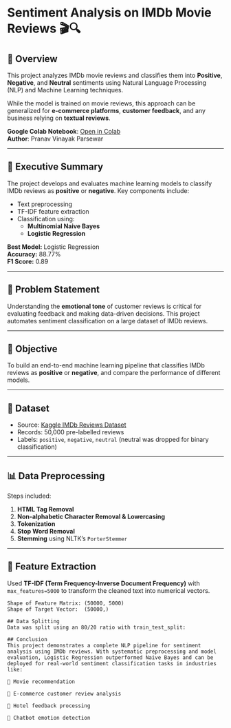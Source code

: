 # Sentiment Analysis on IMDb Movie Reviews 🎬🔍

## 📌 Overview
This project analyzes IMDb movie reviews and classifies them into **Positive**, **Negative**, and **Neutral** sentiments using Natural Language Processing (NLP) and Machine Learning techniques.

While the model is trained on movie reviews, this approach can be generalized for **e-commerce platforms**, **customer feedback**, and any business relying on **textual reviews**.

**Google Colab Notebook**: [Open in Colab](https://colab.research.google.com/drive/131I34j5PBuHbiC-7MBhdyR0yeSBadCDO?usp=sharing)  
**Author**: Pranav Vinayak Parsewar

---

## 📖 Executive Summary
The project develops and evaluates machine learning models to classify IMDb reviews as **positive** or **negative**. Key components include:

- Text preprocessing
- TF-IDF feature extraction
- Classification using:
  - **Multinomial Naive Bayes**
  - **Logistic Regression**

**Best Model:** Logistic Regression  
**Accuracy:** 88.77%  
**F1 Score:** 0.89

---

## 🧠 Problem Statement
Understanding the **emotional tone** of customer reviews is critical for evaluating feedback and making data-driven decisions. This project automates sentiment classification on a large dataset of IMDb reviews.

---

## 🎯 Objective
To build an end-to-end machine learning pipeline that classifies IMDb reviews as **positive** or **negative**, and compare the performance of different models.

---

## 📂 Dataset
- Source: [Kaggle IMDb Reviews Dataset]([https://www.kaggle.com/](https://www.kaggle.com/datasets/lakshmi25npathi/imdb-dataset-of-50k-movie-reviews))
- Records: 50,000 pre-labelled reviews
- Labels: `positive`, `negative`, `neutral` (neutral was dropped for binary classification)

---

## 📊 Data Preprocessing
Steps included:

1. **HTML Tag Removal**
2. **Non-alphabetic Character Removal & Lowercasing**
3. **Tokenization**
4. **Stop Word Removal**
5. **Stemming** using NLTK’s `PorterStemmer`

---

## 🔎 Feature Extraction
Used **TF-IDF (Term Frequency-Inverse Document Frequency)** with `max_features=5000` to transform the cleaned text into numerical vectors.

```text
Shape of Feature Matrix: (50000, 5000)
Shape of Target Vector:  (50000,)

## Data Splitting
Data was split using an 80/20 ratio with train_test_split:

## Conclusion
This project demonstrates a complete NLP pipeline for sentiment analysis using IMDb reviews. With systematic preprocessing and model evaluation, Logistic Regression outperformed Naive Bayes and can be deployed for real-world sentiment classification tasks in industries like:

🎥 Movie recommendation

🛒 E-commerce customer review analysis

🏨 Hotel feedback processing

💬 Chatbot emotion detection



